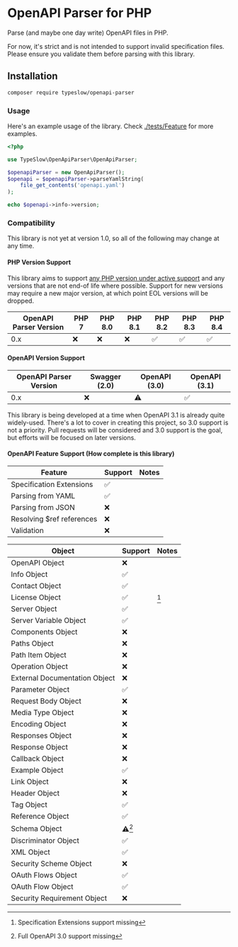 # OpenAPI Parser for PHP

Parse (and maybe one day write) OpenAPI files in PHP. 

For now, it's strict and is not intended to support invalid specification files. Please ensure you validate them before parsing with this library.

## Installation

```bash
composer require typeslow/openapi-parser
```

### Usage

Here's an example usage of the library. Check [./tests/Feature](./tests/Feature) for more examples.

```php
<?php

use TypeSlow\OpenApiParser\OpenApiParser;

$openapiParser = new OpenApiParser();
$openapi = $openapiParser->parseYamlString(
    file_get_contents('openapi.yaml')
);

echo $openapi->info->version;

```

### Compatibility

This library is not yet at version 1.0, so all of the following may change at any time.

#### PHP Version Support

This library aims to support [any PHP version under active support](https://www.php.net/supported-versions.php) and 
any versions that are not end-of life where possible. 
Support for new versions may require a new major version, at which point EOL versions will be dropped.

| OpenAPI Parser Version | PHP 7 | PHP 8.0 | PHP 8.1 | PHP 8.2 | PHP 8.3 | PHP 8.4 |
|------------------------|-------|---------|---------|---------|---------|---------|
| 0.x                    | ❌     | ❌     | ❌      | ✅      | ✅      | ✅      |

#### OpenAPI Version Support

| OpenAPI Parser Version | Swagger (2.0) | OpenAPI (3.0) | OpenAPI (3.1) |
|------------------------|---------------|---------------|---------------|
| 0.x                    | ❌            | ⚠️            | ✅            |

This library is being developed at a time when OpenAPI 3.1 is already quite widely-used. There's a lot to cover in
creating this project, so 3.0 support is not a priority. Pull requests will be considered and 3.0 support is the goal,
but efforts will be focused on later versions.

#### OpenAPI Feature Support (How complete is this library)

| Feature                   | Support | Notes |
|---------------------------|---------|-------|
| Specification Extensions  | ✅      |       |
| Parsing from YAML         | ✅      |       |
| Parsing from JSON         | ❌      |       |
| Resolving $ref references | ❌      |       |
| Validation                | ❌      |       |


| Object                        | Support | Notes |
|-------------------------------|---------|-------|
| OpenAPI Object                | ❌       |       |
| Info Object                   | ✅       |       |
| Contact Object                | ✅       |       |
| License Object                | ✅       | [^1]  |
| Server Object                 | ✅       |       |
| Server Variable Object        | ✅       |       |
| Components Object             | ❌       |       |
| Paths Object                  | ❌       |       |
| Path Item Object              | ❌       |       |
| Operation Object              | ❌       |       |
| External Documentation Object | ❌       |       |
| Parameter Object              | ✅       |       |
| Request Body Object           | ❌       |       |
| Media Type Object             | ❌       |       |
| Encoding Object               | ❌       |       |
| Responses Object              | ❌       |       |
| Response  Object              | ❌       |       |
| Callback Object               | ❌       |       |
| Example Object                | ✅       |       |
| Link Object                   | ❌       |       |
| Header Object                 | ❌       |       |
| Tag Object                    | ✅       |       |
| Reference Object              | ✅       |       |
| Schema Object                 | ⚠️[^2]  |       |
| Discriminator Object          | ✅       |       |
| XML Object                    | ✅       |       |
| Security Scheme Object        | ❌       |       |
| OAuth Flows Object            | ✅       |       |
| OAuth Flow Object             | ✅       |       |
| Security Requirement Object   | ❌       |       |

[^1]: Specification Extensions support missing
[^2]: Full OpenAPI 3.0 support missing
